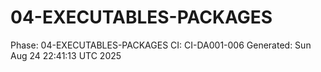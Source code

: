 # 04-EXECUTABLES-PACKAGES
Phase: 04-EXECUTABLES-PACKAGES
CI: CI-DA001-006
Generated: Sun Aug 24 22:41:13 UTC 2025
